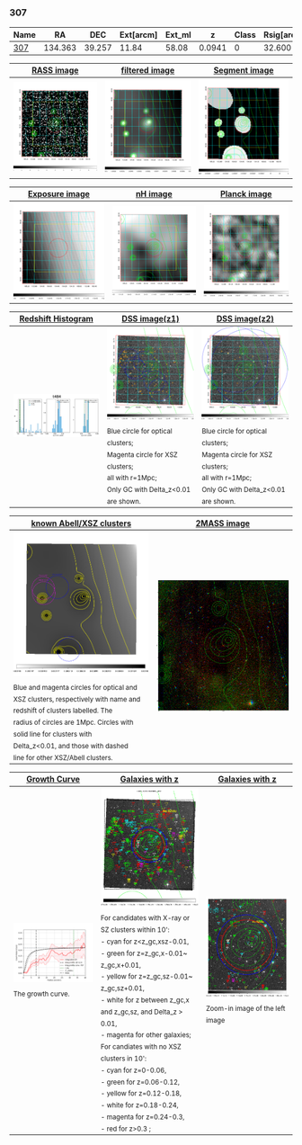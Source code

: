 <div STYLE="page-break-after: always;"></div>

### 307

|Name          |RA          |DEC      | Ext[arcm] | Ext_ml | z    | Class| Rsig[arcmin] | CRsig[c/s] | CR500[c/s] | R500[Mpc] |L500[erg/s]|F500[erg/s/cm^2]| M500[Msun]|Tx[keV]|beta|GC(XSZ,Delta_z<0.01)| GC(OPT,Delta_z<0.01)|GC|alias|
|--------------|------------|------------|---|---|-----------|--------|------|------|----|----|----|----|----|----|----|----|----|----|---|
|[307](script/307.md)     | 134.363       | 39.257       | 11.84    | 58.08   | 0.0941 | 0   | 32.600 |0.218 |0.194 |0.865 |8.255e+43 |3.707e-12 |2.015e+14 |3.398 |0.509 |-, |-, |-, |t484|

|[RASS image](../image/307/307_img.pdf)|[filtered image](../image/307/307_fil.pdf)|[Segment image](../image/307/307_seg.pdf)|
|-------------------|--------------------|-------------------|
| <img src="../image/307/307_img.png" width="300">  | <img src="../image/307/307_fil.png" width="300">   | <img src="../image/307/307_seg.png" width="300">  |

|[Exposure image](../image/307/307_mex.pdf)| [nH image](../image/307/307_nh.pdf)| [Planck image](../image/307/307_p.pdf)|
|-------------------|--------------------|-------------------|
|<img src="../image/307/307_mex.png" width="300">   | <img src="../image/307/307_nh.png" width="300">    | <img src="../image/307/307_p.png" width="300"> |

|[Redshift Histogram](../image/307/307_zg.pdf) | [DSS image(z1)](../image/307/307_dss_z1.pdf)      |  [DSS image(z2)](../image/307/307_dss_z2.pdf)    |
|-------------------|--------------------|-------------------|
|<img src="../image/307/307_zg.png" width="300"> |<img src="../image/307/307_dss_z1.png" width="300"> <sub><br>Blue circle for optical clusters; <br>Magenta circle for XSZ clusters; <br>all with r=1Mpc; <br>Only GC with Delta_z<0.01 are shown. </sub>| <img src="../image/307/307_dss_z2.png" width="300"><sub><br>Blue circle for optical clusters; <br>Magenta circle for XSZ clusters; <br>all with r=1Mpc; <br>Only GC with Delta_z<0.01 are shown. </sub> |

|[known Abell/XSZ clusters](../image/307/307_m.pdf) | [2MASS image](../image/307/307_2mass.pdf)      |
|-------------------|-------------------|
|<img src=../image/307/307_m.png width="300"> <sub><br>Blue and magenta circles for optical and <br>XSZ clusters, respectively with name and <br>redshift of clusters labelled. The <br>radius of circles are 1Mpc. Circles with <br>solid line for clusters with <br>Delta_z<0.01, and those with dashed <br>line for other XSZ/Abell clusters.        </sub>|<img src="../image/307/307_2mass.png" width="300">  |

|[Growth Curve](../image/307/307_gca_all.png) |[Galaxies with z](../image/307/307_opt_ned.pdf) |[Galaxies with z](../image/307/307_opt_ned_zoom.pdf) |
|-------------------|-------------------|-------------------|
| <img src="../image/307/307_gca_all.png" width="300"> <sub><br>The growth curve.</sub>| <img src=../image/307/307_opt_ned.png width="300"> <br><sub> For candidates with X-ray or SZ clusters within 10': <br> - cyan for z<z_gc,xsz-0.01, <br> - green for z=z_gc,x-0.01~ z_gc,x+0.01, <br> - yellow for z=z_gc,sz-0.01~ z_gc,sz+0.01, <br> - white for z between z_gc,x and z_gc,sz, and Delta_z > 0.01, <br> - magenta for other galaxies; <br>For candiates with no XSZ clusters in 10': <br> - cyan for z=0-0.06, <br> - green for z=0.06-0.12, <br> - yellow for z=0.12-0.18, <br> - white for z=0.18-0.24, <br> - magenta for z=0.24-0.3, <br> - red for z>0.3 ;  </sub>|<img src=../image/307/307_opt_ned_zoom.png width="300">  <br><sub> Zoom-in image of the left image</sub>|




